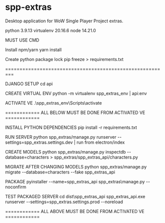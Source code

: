 # spp-extras
Desktop application for WoW Single Player Project extras.

python 3.9.13
virtualenv 20.16.6
node 14.21.0

MUST USE CMD

Install npm/yarn
yarn install

Create python package lock
pip freeze > requirements.txt

=========================================================


DJANGO SETUP
cd api

CREATE VIRTUAL ENV
python -m virtualenv spp_extras_env   |   api:env

ACTIVATE VE
.\spp_extras_env\Scripts\activate


============ ALL BELOW MUST BE DONE FROM ACTIVATED VE ============

INSTALL PYTHON DEPENDENCIES
pip install -r requirements.txt


RUN SERVER
python spp_extras/manage.py runserver --settings=spp_extras.settings.dev   |   run from electron/index


CREATE MODELS
python spp_extras/manage.py inspectdb --database=characters > spp_extras/spp_extras_api/characters.py

MIGRATE AFTER CHANGING MODELS
python spp_extras/manage.py migrate --database=characters --fake spp_extras_api


PACKAGE
pyinstaller --name=spp_extras_api spp_extras\manage.py --noconfirm

TEST PACKAGED SERVER
cd dist\spp_extras_api
spp_extras_api.exe runserver --settings=spp_extras.settings.prod --noreload

============ ALL ABOVE MUST BE DONE FROM ACTIVATED VE ============
